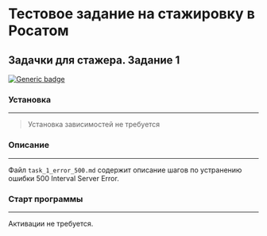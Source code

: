 # Тестовое задание на стажировку в Росатом
## Задачки для стажера. Задание 1
[![Generic badge](https://img.shields.io/badge/Python-3.10-green.svg)](https://www.python.org/)



### Установка
___
> Установка зависимостей не требуется

### Описание
___
Файл `task_1_error_500.md` содержит описание шагов по устранению ошибки 500 Interval Server Error.

### Старт программы
___
Активации не требуется.
